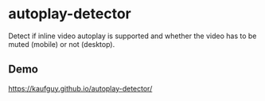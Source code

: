 # autoplay-detector
Detect if inline video autoplay is supported and whether the video has to be muted (mobile) or not (desktop).

## Demo
https://kaufguy.github.io/autoplay-detector/
